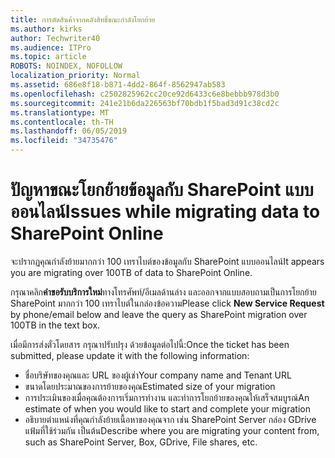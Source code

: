 ```yaml
---
title: การตัดสินค้าจากคลังสิทธิ์ขณะกำลังโยกย้าย
ms.author: kirks
author: Techwriter40
ms.audience: ITPro
ms.topic: article
ROBOTS: NOINDEX, NOFOLLOW
localization_priority: Normal
ms.assetid: 686e8f18-b871-4dd2-864f-8562947ab583
ms.openlocfilehash: c2502825962cc20ce92d6433c6e8bebbb978d3b0
ms.sourcegitcommit: 241e21b6da226563bf70bdb1f5bad3d91c38cd2c
ms.translationtype: MT
ms.contentlocale: th-TH
ms.lasthandoff: 06/05/2019
ms.locfileid: "34735476"
---
```

# <a name="issues-while-migrating-data-to-sharepoint-online"></a><span data-ttu-id="9db44-102">ปัญหาขณะโยกย้ายข้อมูลกับ SharePoint แบบออนไลน์</span><span class="sxs-lookup"><span data-stu-id="9db44-102">Issues while migrating data to SharePoint Online</span></span>

<span data-ttu-id="9db44-103">จะปรากฏคุณกำลังย้ายมากกว่า 100 เทราไบต์ของข้อมูลกับ SharePoint แบบออนไลน์</span><span class="sxs-lookup"><span data-stu-id="9db44-103">It appears you are migrating over 100TB of data to SharePoint Online.</span></span>

<span data-ttu-id="9db44-104">กรุณาคลิก**คำขอรับบริการใหม่**ทางโทรศัพท์/อีเมลด้านล่าง และออกจากแบบสอบถามเป็นการโยกย้าย SharePoint มากกว่า 100 เทราไบต์ในกล่องข้อความ</span><span class="sxs-lookup"><span data-stu-id="9db44-104">Please click **New Service Request** by phone/email below and leave the query as SharePoint migration over 100TB in the text box.</span></span>

<span data-ttu-id="9db44-105">เมื่อมีการส่งตั๋วโดยสาร กรุณาปรับปรุง ด้วยข้อมูลต่อไปนี้:</span><span class="sxs-lookup"><span data-stu-id="9db44-105">Once the ticket has been submitted, please update it with the following information:</span></span> 

- <span data-ttu-id="9db44-106">ชื่อบริษัทของคุณและ URL ของผู้เช่า</span><span class="sxs-lookup"><span data-stu-id="9db44-106">Your company name and Tenant URL</span></span>
- <span data-ttu-id="9db44-107">ขนาดโดยประมาณของการย้ายของคุณ</span><span class="sxs-lookup"><span data-stu-id="9db44-107">Estimated size of your migration</span></span>
- <span data-ttu-id="9db44-108">การประเมินของเมื่อคุณต้องการเริ่มการทำงาน และทำการโยกย้ายของคุณให้เสร็จสมบูรณ์</span><span class="sxs-lookup"><span data-stu-id="9db44-108">An estimate of when you would like to start and complete your migration</span></span>
- <span data-ttu-id="9db44-109">อธิบายตำแหน่งที่คุณกำลังย้ายเนื้อหาของคุณจาก เช่น SharePoint Server กล่อง GDrive แฟ้มที่ใช้ร่วมกัน เป็นต้น</span><span class="sxs-lookup"><span data-stu-id="9db44-109">Describe where you are migrating your content from, such as SharePoint Server, Box, GDrive, File shares, etc.</span></span>


  

